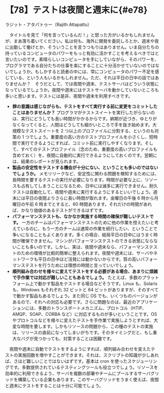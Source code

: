 # 【78】テストは夜間と週末に{#e78}

<div class="author">ラジット・アタパトゥー（Rajith Attapattu）</div>

　タイトルを見て「何を言っているんだ！」と怒った方がいるかもしれませんが、まあ落ち着いてください。私は何も、海外に開発を委託しろとか、週末や夜に出勤して働けとか、そういうことを言うつもりはありません。いま自分たちの持っているコンピュータのパワーをもっと有効に活かすことを考えるべきではと言いたいのです。素晴らしいコンピュータを手にしていながら、そのパワーを、プログラマである自分たちの仕事を楽にすることに十分活かせていないのではないでしょうか。もしかすると読者の中には、常にコンピュータのパワー不足を感じている、という人もいるかもしれません。ただ、それは平日の日中の話ではありませんか？　そうだとして、では夜間や週末、テストサーバはどういう状態になっているでしょうか。夜間や週末にはテストサーバを動かしていないところも多いと思います。テストには是非、夜間や週末を利用すべきです。

* **罪の意識は感じながらも、テストをすべて実行する前に変更をコミットしたことはありませんか？** プログラマがテストスイートを実行したがらないのは、実行にどうしても長い時間がかかるからです。納期が近づき、ゆとりがなくなってくると、人間はどうしても細かいところで手を抜き始めます。大規模なテストスイートを 2 つ以上のプロファイルに分割する、というのも対策の 1 つでしょう。重要度の高い方のテストプロファイルを小さくし、短時間で実行できるようにすれば、コミット前に実行しやすくなります。そして、すべてのテストプロファイル（念のため、重要度の高いプロファイルも含めておく）を、夜間に自動的に実行できるようにしておくのです。翌朝には、結果のレポートが見られます。
* **製品の安定性をテストする機会が十分にない、ということも多いのではないでしょうか。** メモリリークなど、安定性に関わる問題を検知するためには、長時間を要するテストの実行が必要になります。時間が必要な上に、リソースも占有してしまうことになるため、日中には滅多に実行できません。耐久テストは自動化して、夜間や週末に実行するようにするといいでしょう。週末には平日の夜間よりさらに長い時間が取れます。金曜日の午後 6 時から月曜日の午前 6 時までとすると、60 時間あります。それだけの時間があれば、かなり価値のあるテストができるはずです。
* **パフォーマンステストも、なかなか実施する時間の確保が難しいテストです。** 一方のチームはパフォーマンステストのために他の作業を控えたいと考えているのに、もう一方のチームは通常の作業を続行したい、ということで争いになることもよくあります。多くの場合、結局平日の日中にはうまく時間が確保できません。マシンがパフォーマンステストのできる状態にならないことも多いのです。しかし、実は、夜間や週末なら、パフォーマンステストのための環境が比較的簡単に整えられます。夜間や週末には、サーバやネットワークも平日の日中ほど活発には動かないからです。質の高いパフォーマンステストを行うためには理想の時間と言っていいでしょう。
* **順列組み合わせを様々に変えてテストをする必要がある場合、あまりに煩雑で手作業では対応が難しいこともあるでしょう。** たとえば、多数のプラットフォーム上で動かす製品をテストする場合などそうです。Linux も、Solaris も、Windows もそれぞれ 32 ビットと 64 ビットがありますが、そのすべてで動かす製品もあるでしょう。また同じ OS でも、いくつものバージョンがあるので、それへの対応も必要です。さらに問題なのは、最近のアプリケーションには、多数のトランスポートメカニズム、プロトコル（HTIP、AMQP、SOAP、CORBA など）に対応するものが多いということです。OS やプロトコルなどを様々に変えたテストを手作業で実施しようとすれば、大変な時間を要します。しかもリソースの問題から、この種のテストの実施は、リリースの直前になってしまいがちです。そのタイミングだと、もし重大なバグが見つかっても、対策することは困難です。

　夜間や週末に自動でテストをするようにすれば、順列組み合わせを変えたテストの実施回数を増やすことができます。それは、スクリプトの知識が少しあれば、さほど難しいことではないはずです。基本は cron を使ったスケジューリングです。多数提供されているテスティングツールも役立つでしょう。リソースを効率的に利用できるよう、サーバを複数の部署やチームにプールするサーバグリッドを構築している企業もあります。このサーバグリッドをうまく使えば、夜間と週末にテストをすることは十分に可能でしょう。

